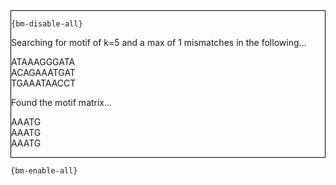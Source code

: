 <div style="border:1px solid black;">

`{bm-disable-all}`

Searching for motif of k=5 and a max of 1 mismatches in the following...


ATAAAGGGATA<br>ACAGAAATGAT<br>TGAAATAACCT


Found the motif matrix...


AAATG<br>AAATG<br>AAATG


</div>

`{bm-enable-all}`

